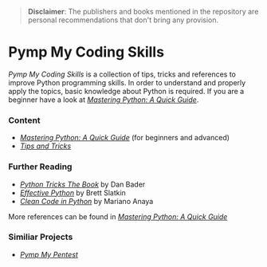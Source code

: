 > **Disclaimer**: The publishers and books mentioned in the repository are personal recommendations that don't bring any provision.

# Pymp My Coding Skills

*Pymp My Coding Skills* is a collection of tips, tricks and references to improve Python programming skills. In order to understand and properly apply the topics, basic knowledge about Python is required. If you are a beginner have a look at [*Mastering Python: A Quick Guide*](https://github.com/GhostActive/PympMyCodingSkills/blob/main/mastering-python.md).

### Content

* [*Mastering Python: A Quick Guide*](https://github.com/GhostActive/PympMyCodingSkills/blob/main/mastering-python.md) (for beginners and advanced)
* [*Tips and Tricks*](https://github.com/GhostActive/PympMyCodingSkills/blob/main/content/README.md)

### Further Reading

* [*Python Tricks The Book*](https://realpython.com/python-tricks-amazon) by Dan Bader
* [*Effective Python*](https://www.oreilly.com/library/view/effective-python-90/9780134854717/) by Brett Slatkin
* [*Clean Code in Python*](https://www.packtpub.com/product/clean-code-in-python/9781788835831) by Mariano Anaya

More references can be found in [*Mastering Python: A Quick Guide*](https://github.com/GhostActive/PympMyCodingSkills/blob/main/mastering-python.md)

### Similiar Projects

* [*Pymp My Pentest*](https://github.com/GhostActive/PympMyPentest)

